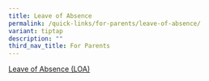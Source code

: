 ```yaml
---
title: Leave of Absence
permalink: /quick-links/for-parents/leave-of-absence/
variant: tiptap
description: ""
third_nav_title: For Parents
---
```

<p><a href="https://go.gov.sg/loa-scss" rel="noopener noreferrer nofollow" target="_blank">Leave of Absence (LOA)</a>
</p>